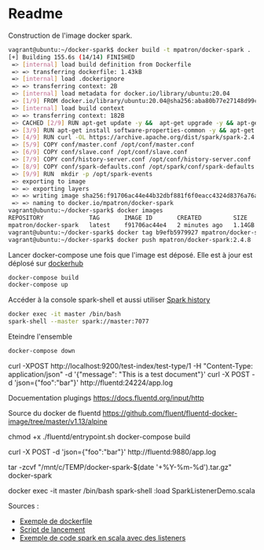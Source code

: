 # Readme

Construction de l'image docker spark.

~~~bash
vagrant@ubuntu:~/docker-spark$ docker build -t mpatron/docker-spark .
[+] Building 155.6s (14/14) FINISHED
 => [internal] load build definition from Dockerfile                                                                                                                                                        0.0s
 => => transferring dockerfile: 1.43kB                                                                                                                                                                      0.0s
 => [internal] load .dockerignore                                                                                                                                                                           0.0s
 => => transferring context: 2B                                                                                                                                                                             0.0s
 => [internal] load metadata for docker.io/library/ubuntu:20.04                                                                                                                                             1.2s
 => [1/9] FROM docker.io/library/ubuntu:20.04@sha256:aba80b77e27148d99c034a987e7da3a287ed455390352663418c0f2ed40417fe                                                                                       0.0s
 => [internal] load build context                                                                                                                                                                           0.0s
 => => transferring context: 182B                                                                                                                                                                           0.0s
 => CACHED [2/9] RUN apt-get update -y &&  apt-get upgrade -y && apt-get dist-upgrade -y && apt-get autoremove -y && apt-get upgrade -y && apt-get autoremove -y;                                           0.0s
 => [3/9] RUN apt-get install software-properties-common -y && apt-get install openjdk-8-jdk -y && apt-get install curl -y                                                                                 86.8s
 => [4/9] RUN curl -OL https://archive.apache.org/dist/spark/spark-2.4.8/spark-2.4.8-bin-hadoop2.7.tgz &&  tar -xzf spark-2.4.8-bin-hadoop2.7.tgz &&  mv spark-2.4.8-bin-hadoop2.7 /opt/spark              61.7s
 => [5/9] COPY conf/master.conf /opt/conf/master.conf                                                                                                                                                       0.0s
 => [6/9] COPY conf/slave.conf /opt/conf/slave.conf                                                                                                                                                         0.0s
 => [7/9] COPY conf/history-server.conf /opt/conf/history-server.conf                                                                                                                                       0.0s
 => [8/9] COPY conf/spark-defaults.conf /opt/spark/conf/spark-defaults.conf                                                                                                                                 0.0s
 => [9/9] RUN  mkdir -p /opt/spark-events                                                                                                                                                                   0.4s
 => exporting to image                                                                                                                                                                                      5.2s
 => => exporting layers                                                                                                                                                                                     5.2s
 => => writing image sha256:f91706ac44e44b32dbf881f6f0eacc4324d8376a76a4616f58b91acef2cecd2c                                                                                                                0.0s
 => => naming to docker.io/mpatron/docker-spark                                                                                                                                                             0.0s
vagrant@ubuntu:~/docker-spark$ docker images
REPOSITORY             TAG       IMAGE ID       CREATED         SIZE
mpatron/docker-spark   latest    f91706ac44e4   2 minutes ago   1.14GB
vagrant@ubuntu:~/docker-spark$ docker tag b9efb5979927 mpatron/docker-spark:2.4.8
vagrant@ubuntu:~/docker-spark$ docker push mpatron/docker-spark:2.4.8
~~~

Lancer docker-compose une fois que l'image est déposé. Elle est à jour est déplosé sur [dockerhub](https://hub.docker.com/repository/docker/mpatron/docker-spark)

~~~bash
docker-compose build
docker-compose up
~~~

Accéder à la console spark-shell et aussi utiliser [Spark history](http://127.0.0.1:18080)

~~~bash
docker exec -it master /bin/bash
spark-shell --master spark://master:7077
~~~

Eteindre l'ensemble

~~~bash
docker-compose down
~~~


curl -XPOST http://localhost:9200/test-index/test-type/1 -H "Content-Type: application/json" -d '{"message": "This is a test document"}'
curl -X POST -d 'json={"foo":"bar"}' http://fluentd:24224/app.log

Docuementation plugings
https://docs.fluentd.org/input/http

Source du docker de fluentd
https://github.com/fluent/fluentd-docker-image/tree/master/v1.13/alpine

chmod +x ./fluentd/entrypoint.sh
docker-compose build

curl -X POST -d 'json={"foo":"bar"}' http://fluentd:9880/app.log

tar -zcvf "/mnt/c/TEMP/docker-spark-$(date '+%Y-%m-%d').tar.gz" docker-spark

docker exec -it master /bin/bash
spark-shell 
:load SparkListenerDemo.scala


Sources :

- [Exemple de dockerfile](https://github.com/pavanpkulkarni/docker-spark-image/blob/master/Dockerfile)
- [Script de lancement](https://github.com/pavanpkulkarni/create-and-run-spark-job)
- [Exemple de code spark en scala avec des listeners](https://gist.github.com/vinodkc/9574b55270ba6b7c1369187a5db1d0cb)
